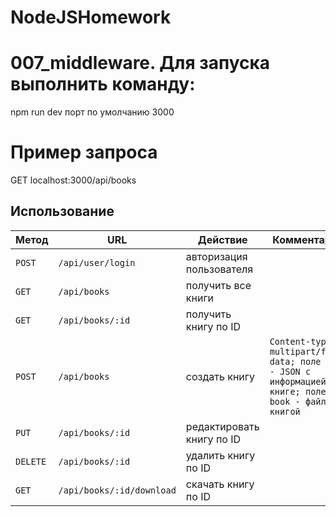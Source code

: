 # NodeJSHomework
# 007_middleware. Для запуска выполнить команду:
npm run dev 
порт по умолчанию 3000

# Пример запроса 
GET localhost:3000/api/books

## Использование
Метод|URL | Действие | Комментарий
--- | --- | ---  | ---
`POST`|`/api/user/login`|авторизация пользователя||
`GET`|`/api/books`|получить все книги||
`GET`|`/api/books/:id`|получить книгу по ID||
`POST`|`/api/books`|создать книгу|`Content-type multipart/form-data; поле info - JSON с информацией о книге; поле  book - файл с книгой`|
`PUT`|`/api/books/:id`|редактировать книгу по ID||
`DELETE`|`/api/books/:id`|удалить книгу по ID||
`GET`|`/api/books/:id/download`|скачать книгу по ID||